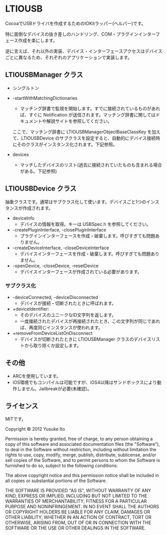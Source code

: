 # LTIOUSB

CocoaでUSBドライバを作成するためのIOKitラッパー(ヘルパー)です。

特に面倒なデバイスの抜き差しのハンドリング、COM・プラグインインターフェース作成を楽にします。

逆に言えば、それ以外の実装、デバイス・インターフェースアクセスはデバイスごとに異なるため、それぞれのアプリケーションで実装します。


## LTIOUSBManager クラス

* シングルトン
* -startWithMatchingDictionaries
    * マッチング辞書で監視を開始します。すでに接続されているものがあれば、すぐに Notification が送信されます。マッチング辞書に関してはドキュメントや解説サイトを参照してください。
    
    ここで、マッチング辞書に LTIOUSBManagerObjectBaseClassKey を加えて、LTIOUSBDevice のサブクラスを設定すると、自動的にデバイス接続時にそのクラスがインスタンス化されます。下記参照。
* devices
    * マッチしたデバイスのリスト(過去に接続されていたものも含まれる場合がある。下記参照)



## LTIOUSBDevice クラス
抽象クラスです。通常はサブクラス化して使います。デバイスごと1つのインスタンスが作成されます。

* deviceInfo
    * デバイスの情報を取得。キーは USBSpec.h を参照してください。
* -createPluginInterface, -closePluginInterface
    * プラグインインターフェースを作成・破棄します。呼びすぎても問題ありません。
* -createDeviceInterface, -closeDeviceInterface
    * デバイスインターフェースを作成・破棄します。呼びすぎても問題ありません。
* -openDevice, -closeDevice, -resetDevice
    * デバイスインターフェースが作成されている必要があります。


### サブクラス化
* -deviceConnected, -deviceDisconnected
    * デバイスが接続・切断されたときに呼ばれます。
* +deviceIdentifier:
    * そのデバイスのユニークなID文字列を返します。
    * 一度接続されたデバイスが再接続されたとき、この文字列が同じであれば、再度同じインスタンスが使われます。
* +removeFromDeviceListOnDisconnect
    * デバイスが切断されたときに LTIOUSBManager クラスのデバイスリストから取り除くか設定します。

## その他
* ARCを使用しています。
* iOS環境でもコンパイルは可能ですが、iOS4以降はサンドボックスにより動作しません。Jailbreakが必要(未確認)。


## ライセンス
MITです。

Copyright © 2012 Yusuke Ito

Permission is hereby granted, free of charge, to any person obtaining a copy of this software and associated documentation files (the "Software"), to deal in the Software without restriction, including without limitation the rights to use, copy, modify, merge, publish, distribute, sublicense, and/or sell copies of the Software, and to permit persons to whom the Software is furnished to do so, subject to the following conditions:

The above copyright notice and this permission notice shall be included in all copies or substantial portions of the Software.

THE SOFTWARE IS PROVIDED "AS IS", WITHOUT WARRANTY OF ANY KIND, EXPRESS OR IMPLIED, INCLUDING BUT NOT LIMITED TO THE WARRANTIES OF MERCHANTABILITY, FITNESS FOR A PARTICULAR PURPOSE AND NONINFRINGEMENT. IN NO EVENT SHALL THE AUTHORS OR COPYRIGHT HOLDERS BE LIABLE FOR ANY CLAIM, DAMAGES OR OTHER LIABILITY, WHETHER IN AN ACTION OF CONTRACT, TORT OR OTHERWISE, ARISING FROM, OUT OF OR IN CONNECTION WITH THE SOFTWARE OR THE USE OR OTHER DEALINGS IN THE SOFTWARE.

